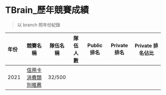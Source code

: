 # TBrain_歷年競賽成績
> 以 branch 照年份紀錄
  
| 年份 |   競賽名稱  | 隊伍名稱 | 隊伍人數 | Public 排名  | Private 排名 | Private 排名佔比 |  
| :--  | :-------: | :----: | :----: | :----: | :----: | :----: |
| 2021 | [信用卡消費類別推薦](https://tbrain.trendmicro.com.tw/Competitions/Details/18) | 32/500 |  

